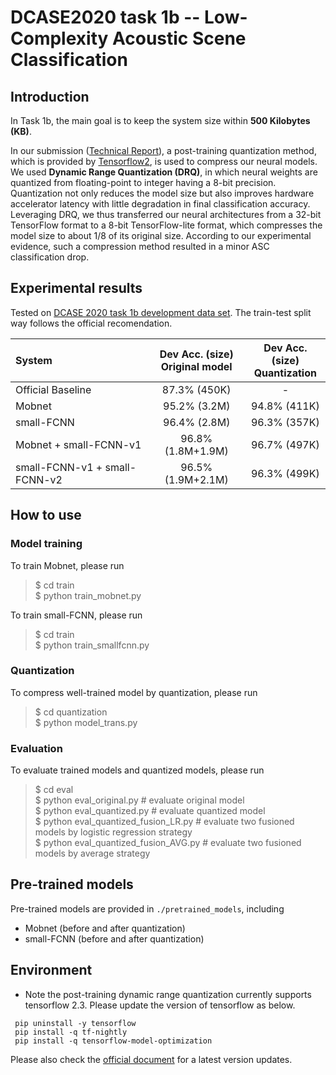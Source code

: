 # DCASE2020 task 1b -- Low-Complexity Acoustic Scene Classification

## Introduction
In Task 1b, the main goal is to keep the system size within **500 Kilobytes (KB)**. 

In our submission ([Technical Report](https://arxiv.org/abs/2007.08389)), a post-training quantization method, which is provided by [Tensorflow2](https://www.tensorflow.org/tutorials), is used to compress our neural models. We used **Dynamic Range Quantization (DRQ)**, in which neural weights are quantized from floating-point to integer having a 8-bit precision. Quantization not only reduces the model size but also improves hardware accelerator latency with little degradation in final classification accuracy. Leveraging DRQ, we thus transferred our neural architectures from a 32-bit TensorFlow format to a 8-bit TensorFlow-lite format, which compresses the model size to about 1/8 of its original size. According to our experimental evidence, such a compression method resulted in a minor ASC classification drop.


## Experimental results 
Tested on [DCASE 2020 task 1b development data set](http://dcase.community/challenge2020/task-acoustic-scene-classification#subtask-b). The train-test split way follows the official recomendation.  

| System       |   Dev Acc. (size)<br> Original model| Dev Acc. (size) <br> Quantization | 
| :---         |      :----:   | :---: | 
| Official Baseline     | 87.3% (450K)   |  - | 
|   Mobnet  | 95.2% (3.2M)    | 94.8% (411K) | 
|   small-FCNN    |  96.4% (2.8M)    | 96.3% (357K) | 
|   Mobnet + small-FCNN-v1   | 96.8% (1.8M+1.9M)      | 96.7% (497K) | 
|   small-FCNN-v1 + small-FCNN-v2   | 96.5% (1.9M+2.1M)     | 96.3% (499K)| 


## How to use

### Model training
To train Mobnet, please run
> \$ cd train  
> \$ python train_mobnet.py  

To train small-FCNN, please run
> \$ cd train  
> \$ python train_smallfcnn.py  

### Quantization
To compress well-trained model by quantization, please run
> \$ cd quantization  
> \$ python model_trans.py  

### Evaluation
To evaluate trained models and quantized models, please run
> \$ cd eval  
> \$ python eval_original.py  \# evaluate original model  
> \$ python eval_quantized.py  \# evaluate quantized model  
> \$ python eval_quantized_fusion_LR.py  \# evaluate two fusioned models by logistic regression strategy  
> \$ python eval_quantized_fusion_AVG.py  \# evaluate two fusioned models by average strategy   
 

## Pre-trained models
Pre-trained models are provided in `./pretrained_models`, including
* Mobnet (before and after quantization)
* small-FCNN (before and after quantization)
 
 
## Environment 

- Note the post-training dynamic range quantization currently supports tensorflow 2.3. Please update the version of tensorflow as below.


```shell
 pip uninstall -y tensorflow
 pip install -q tf-nightly
 pip install -q tensorflow-model-optimization
```

Please also check the [official document](https://www.tensorflow.org/model_optimization/guide/quantization/training_example) for a latest version updates.
